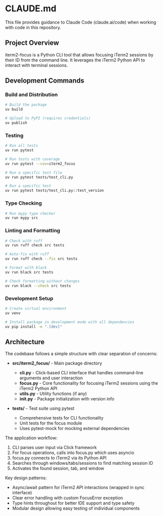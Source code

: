 # CLAUDE.md

This file provides guidance to Claude Code (claude.ai/code) when working with code in this repository.

## Project Overview

iterm2-focus is a Python CLI tool that allows focusing iTerm2 sessions by their ID from the command line. It leverages the iTerm2 Python API to interact with terminal sessions.

## Development Commands

### Build and Distribution
```bash
# Build the package
uv build

# Upload to PyPI (requires credentials)
uv publish
```

### Testing
```bash
# Run all tests
uv run pytest

# Run tests with coverage
uv run pytest --cov=iterm2_focus

# Run a specific test file
uv run pytest tests/test_cli.py

# Run a specific test
uv run pytest tests/test_cli.py::test_version
```

### Type Checking
```bash
# Run mypy type checker
uv run mypy src
```

### Linting and Formatting
```bash
# Check with ruff
uv run ruff check src tests

# Auto-fix with ruff
uv run ruff check --fix src tests

# Format with black
uv run black src tests

# Check formatting without changes
uv run black --check src tests
```

### Development Setup
```bash
# Create virtual environment
uv venv

# Install package in development mode with all dependencies
uv pip install -e ".[dev]"
```

## Architecture

The codebase follows a simple structure with clear separation of concerns:

- **src/iterm2_focus/** - Main package directory
  - **cli.py** - Click-based CLI interface that handles command-line arguments and user interaction
  - **focus.py** - Core functionality for focusing iTerm2 sessions using the iTerm2 Python API
  - **utils.py** - Utility functions (if any)
  - **__init__.py** - Package initialization with version info

- **tests/** - Test suite using pytest
  - Comprehensive tests for CLI functionality
  - Unit tests for the focus module
  - Uses pytest-mock for mocking external dependencies

The application workflow:
1. CLI parses user input via Click framework
2. For focus operations, calls into focus.py which uses asyncio
3. focus.py connects to iTerm2 via its Python API
4. Searches through windows/tabs/sessions to find matching session ID
5. Activates the found session, tab, and window

Key design patterns:
- Async/await pattern for iTerm2 API interactions (wrapped in sync interface)
- Clear error handling with custom FocusError exception
- Type hints throughout for better IDE support and type safety
- Modular design allowing easy testing of individual components